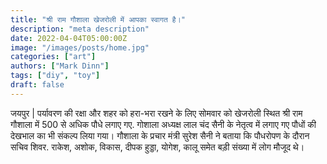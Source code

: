 ```yaml
---
title: "श्री राम गौशाला खेजरोली में आपका स्वागत है।"
description: "meta description"
date: 2022-04-04T05:00:00Z
image: "/images/posts/home.jpg"
categories: ["art"]
authors: ["Mark Dinn"]
tags: ["diy", "toy"]
draft: false
---
```


जयपुर | पर्यावरण की रक्षा और शहर को हरा-भरा रखने के लिए सोमवार को खेजरोली स्थित श्री राम गौशाला में 500 से अधिक पौधे लगाए गए. गोशाला अध्यक्ष लाल चंद सैनी के नेतृत्व में लगाए गए पौधों की देखभाल का भी संकल्प लिया गया। गौशाला के प्रचार मंत्री सुरेश सैनी ने बताया कि पौधरोपण के दौरान सचिव शिवर. राकेश, अशोक, विकास, दीपक हुड्डा, योगेश, कालू समेत बड़ी संख्या में लोग मौजूद थे।


